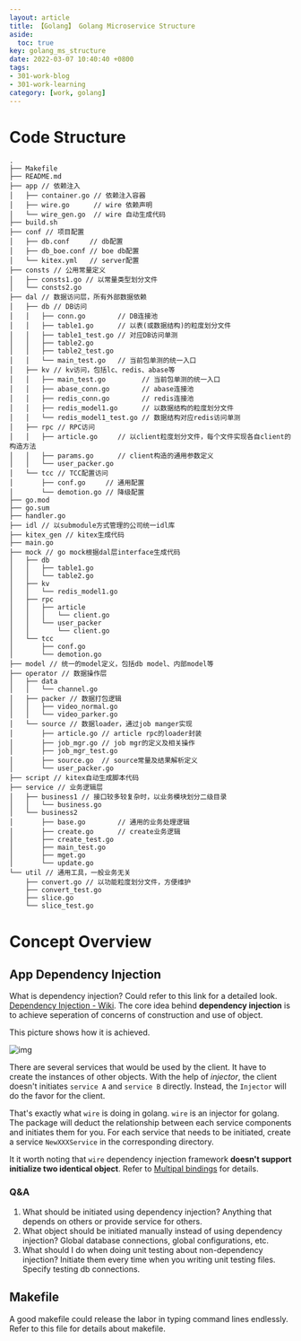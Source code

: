 ```yaml
---
layout: article
title: 【Golang】 Golang Microservice Structure
aside:
  toc: true
key: golang_ms_structure
date: 2022-03-07 10:40:40 +0800
tags:
- 301-work-blog
- 301-work-learning
category: [work, golang]
---
```

# Code Structure

```
.
├── Makefile          
├── README.md
├── app // 依赖注入
│   ├── container.go // 依赖注入容器
│   ├── wire.go      // wire 依赖声明
│   └── wire_gen.go  // wire 自动生成代码
├── build.sh         
├── conf // 项目配置               
│   ├── db.conf     // db配置
│   ├── db_boe.conf // boe db配置
│   └── kitex.yml   // server配置         
├── consts // 公用常量定义
│   ├── consts1.go // 以常量类型划分文件
│   └── consts2.go
├── dal // 数据访问层，所有外部数据依赖
│   ├── db // DB访问
│   │   ├── conn.go        // DB连接池
│   │   ├── table1.go      // 以表(或数据结构)的粒度划分文件
│   │   ├── table1_test.go // 对应DB访问单测
│   │   ├── table2.go
│   │   ├── table2_test.go
│   │   └── main_test.go   // 当前包单测的统一入口
│   ├── kv // kv访问，包括lc、redis、abase等
│   │   ├── main_test.go         // 当前包单测的统一入口
│   │   ├── abase_conn.go        // abase连接池
│   │   ├── redis_conn.go        // redis连接池
│   │   ├── redis_model1.go      // 以数据结构的粒度划分文件
│   │   └── redis_model1_test.go // 数据结构对应redis访问单测
│   ├── rpc // RPC访问
│   │   ├── article.go     // 以client粒度划分文件，每个文件实现各自client的构造方法
│   │   ├── params.go      // client构造的通用参数定义
│   │   └── user_packer.go
│   └── tcc // TCC配置访问
│       ├── conf.go     // 通用配置
│       └── demotion.go // 降级配置
├── go.mod
├── go.sum
├── handler.go
├── idl // 以submodule方式管理的公司统一idl库
├── kitex_gen // kitex生成代码
├── main.go
├── mock // go mock根据dal层interface生成代码
│   ├── db
│   │   ├── table1.go
│   │   └── table2.go
│   ├── kv
│   │   └── redis_model1.go
│   ├── rpc
│   │   ├── article
│   │   │   └── client.go
│   │   └── user_packer
│   │       └── client.go
│   └── tcc
│       ├── conf.go
│       └── demotion.go
├── model // 统一的model定义，包括db model、内部model等
├── operator // 数据操作层
│   ├── data
│   │   └── channel.go
│   ├── packer // 数据打包逻辑
│   │   ├── video_normal.go
│   │   └── video_parker.go
│   └── source // 数据loader，通过job manger实现
│       ├── article.go // article rpc的loader封装
│       ├── job_mgr.go // job mgr的定义及相关操作
│       ├── job_mgr_test.go
│       ├── source.go  // source常量及结果解析定义
│       └── user_packer.go
├── script // kitex自动生成脚本代码
├── service // 业务逻辑层
│   ├── business1 // 接口较多较复杂时，以业务模块划分二级目录
│   │   └── business.go
│   └── business2
│       ├── base.go        // 通用的业务处理逻辑
│       ├── create.go      // create业务逻辑
│       ├── create_test.go
│       ├── main_test.go
│       ├── mget.go
│       └── update.go
└── util // 通用工具，一般业务无关
    ├── convert.go // 以功能粒度划分文件，方便维护
    ├── convert_test.go
    ├── slice.go
    └── slice_test.go
```

# Concept Overview

## App Dependency Injection

What is dependency injection? Could refer to this link for a detailed look. [Dependency Injection - Wiki](https://en.wikipedia.org/wiki/Dependency_injection#:~:text=In%20software%20engineering%2C%20dependency%20injection,object%20is%20called%20a%20service.). The core idea behind **dependency injection** is to achieve seperation of concerns of construction and use of object. 

This picture shows how it is achieved. 

![img](https://upload.wikimedia.org/wikipedia/commons/1/10/W3sDesign_Dependency_Injection_Design_Pattern_UML.jpg)

There are several services that would be used by the client. It have to create the instances of other objects. With the help of *injector*, the client doesn't initiates `service A` and `service B` directly. Instead, the `Injector` will do the favor for the client. 

That's exactly what `wire` is doing in golang. `wire` is an injector for golang. The package will deduct the relationship between each service components and initiates them for you. For each service that needs to be initiated, create a service `NewXXXService` in the corresponding directory. 

It it worth noting that `wire` dependency injection framework **doesn't support initialize two identical object**. Refer to [Multipal bindings](https://github.com/google/wire/issues/206) for details. 

### Q&A

1. What should be initiated using dependency injection?
   Anything that depends on others or provide service for others. 
2. What object should be initiated manually instead of using dependency injection?
   Global database connections, global configurations, etc. 
3. What should I do when doing unit testing about non-dependency injection?
   Initiate them every time when you writing unit testing files. Specify testing db connections. 

## Makefile

A good makefile could release the labor in typing command lines endlessly. Refer to this file for details about makefile. 
